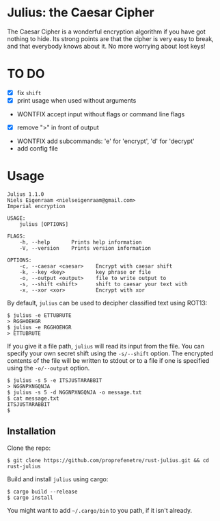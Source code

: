 # Julius: the Caesar Cipher

The Caesar Cipher is a wonderful encryption algorithm if you have got nothing
to hide. Its strong points are that the cipher is very easy to break, and that
everybody knows about it. No more worrying about lost keys!

# TO DO
- [x] fix `shift`
- [x] print usage when used without arguments
- WONTFIX accept input without flags or command line flags
- [x] remove ">" in front of output
- WONTFIX add subcommands: 'e' for 'encrypt', 'd' for 'decrypt'
- add config file 

# Usage

~~~
Julius 1.1.0
Niels Eigenraam <nielseigenraam@gmail.com>
Imperial encryption

USAGE:
    julius [OPTIONS]

FLAGS:
    -h, --help       Prints help information
    -V, --version    Prints version information

OPTIONS:
    -c, --caesar <caesar>    Encrypt with caesar shift
    -k, --key <key>          key phrase or file
    -o, --output <output>    file to write output to
    -s, --shift <shift>      shift to caesar your text with
    -x, --xor <xor>          Encrypt with xor
~~~

By default, `julius` can be used to decipher classified text using ROT13:

~~~
$ julius -e ETTUBRUTE
> RGGHOEHGR
$ julius -e RGGHOEHGR
> ETTUBRUTE
~~~

If you give it a file path, `julius` will read its input from the file. You can
specify your own secret shift using the `-s/--shift` option. The encrypted contents of the file
will be written to stdout or to a file if one is specified using the `-o/--output` option.

~~~
$ julius -s 5 -e ITSJUSTARABBIT
> NGGNPXNGQNJA
$ julius -s 5 -d NGGNPXNGQNJA -o message.txt
$ cat message.txt
ITSJUSTARABBIT
$
~~~

## Installation

Clone the repo:

~~~
$ git clone https://github.com/proprefenetre/rust-julius.git && cd rust-julius
~~~

Build and install `julius` using cargo:

~~~
$ cargo build --release
$ cargo install
~~~

You might want to add `~/.cargo/bin` to you path, if it isn't already.

